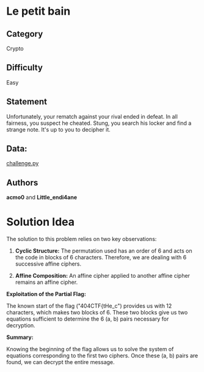 # Le petit bain
## Category
Crypto
## Difficulty
Easy
## Statement

Unfortunately, your rematch against your rival ended in defeat. In all fairness, you suspect he cheated. Stung, you search his locker and find a strange note. It's up to you to decipher it.

## Data:
[challenge.py](challenge.py)

## Authors
**acmo0** and **Little_endi4ane**

# Solution Idea

The solution to this problem relies on two key observations:

1. **Cyclic Structure:** The permutation used has an order of 6 and acts on the code in blocks of 6 characters. Therefore, we are dealing with 6 successive affine ciphers.

2. **Affine Composition:** An affine cipher applied to another affine cipher remains an affine cipher.

**Exploitation of the Partial Flag:**

The known start of the flag ("404CTF{tHe_c") provides us with 12 characters, which makes two blocks of 6. These two blocks give us two equations sufficient to determine the 6 (a, b) pairs necessary for decryption.

**Summary:**

Knowing the beginning of the flag allows us to solve the system of equations corresponding to the first two ciphers. Once these (a, b) pairs are found, we can decrypt the entire message.
